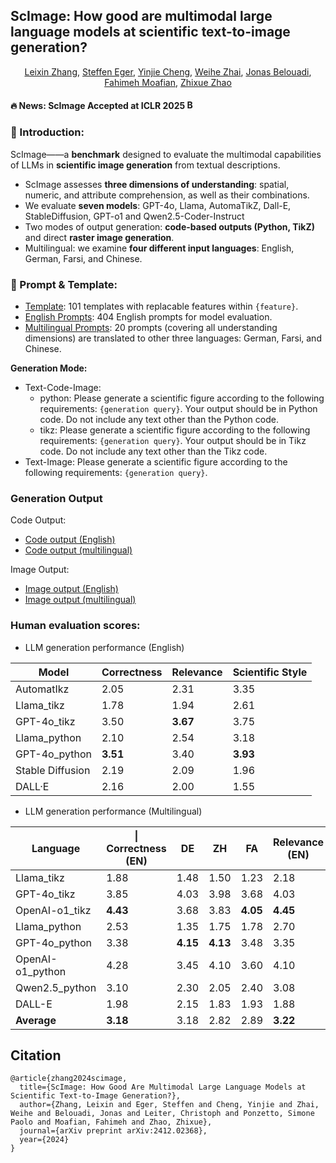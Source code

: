 
## ScImage: How good are multimodal large language models at scientific text-to-image generation?



<div align="center",style="font-family: charter;">
    <a href="https://scholar.google.com/citations?user=dTRy2gUAAAAJ&hl=en" target="_blank">Leixin Zhang</a>,
    <a href="https://scholar.google.com/citations?user=TnuqAW0AAAAJ&hl=en" target="_blank">Steffen Eger</a>,
    <a href="https://openreview.net/profile?id=~Yinjie_Cheng1" target="_blank">Yinjie Cheng</a>,
    <a href="https://scholar.google.com/citations?user=0BU245kAAAAJ&hl=en" target="_blank">Weihe Zhai</a>,
    <a href="https://scholar.google.com/citations?user=ut5IWKwAAAAJ&hl=en" target="_blank">Jonas Belouadi</a>,
    <a href="https://scholar.google.com/citations?user=UxfiZA0AAAAJ&hl=en" target="_blank">Fahimeh Moafian</a>,
    <a href="https://scholar.google.com/citations?user=bwiMxxsAAAAJ&hl=en" target="_blank">Zhixue Zhao</a>
</div>


#### 🔥 News: **ScImage Accepted at ICLR 2025** <a href="https://huggingface.co/datasets/casszhao/ScImage" target="_blank"> <img alt="Benchmark: ScImage" src="https://img.shields.io/badge/%F0%9F%A4%97%20_Benchmark-ScImage-ffc107?color=ffc107&logoColor=white" height="15"/> </a>


    
### 🚀 Introduction: 
ScImage——a **benchmark** designed to evaluate the multimodal capabilities of LLMs in **scientific image generation** from textual descriptions. 
- ScImage assesses **three dimensions of understanding**: spatial, numeric, and attribute comprehension, as well as their combinations.
- We evaluate **seven models**: GPT-4o, Llama, AutomaTikZ, Dall-E, StableDiffusion, GPT-o1 and Qwen2.5-Coder-Instruct
- Two modes of output generation: **code-based outputs (Python, TikZ)** and direct **raster image generation**.
- Multilingual: we examine **four different input languages**: English, German, Farsi, and Chinese.

### 📝 Prompt & Template:
- [Template](template.csv): 101 templates with replacable features within `{feature}`.
- [English Prompts](prompt.csv): 404 English prompts for model evaluation.
- [Multilingual Prompts](multilingual_prompt.csv): 20 prompts (covering all understanding dimensions) are translated to other three languages: German, Farsi, and Chinese.

    
**Generation Mode:**

- Text-Code-Image:
    - python: Please generate a scientific figure according to the following requirements: `{generation query}`. Your output should be in Python code. Do not include any text other than the Python code.
    - tikz: Please generate a scientific figure according to the following requirements: `{generation query}`. Your output should be in Tikz code. Do not include any text other than the Tikz code.
- Text-Image: Please generate a scientific figure according to the following requirements: `{generation query}`.
  
### Generation Output

Code Output: 
- [Code output (English)](https://drive.google.com/drive/folders/17QPqBBCGMW1gL4t63T_3h-G02NrgsyQS?usp=sharing)
- [Code output (multilingual)](https://drive.google.com/drive/folders/1vYaRGRd6XvcT2pjZYQ2w76-b57arPGVZ?usp=sharing)

Image Output: 
- [Image output (English)](https://drive.google.com/drive/folders/1Ruj0XihQylbpORBDLWrRAC8OIb0zLORY?usp=sharing)
- [Image output (multilingual)](https://drive.google.com/drive/folders/1Ke2oL2nmXwpSSwZfh_yifyAof_XYlIGo?usp=sharing)


### Human evaluation scores: 

- LLM generation performance (English)

| Model             | Correctness | Relevance | Scientific Style |
|------------------|-------------|-----------|------------------|
| AutomatIkz        | 2.05        | 2.31      | 3.35             |
| Llama_tikz        | 1.78        | 1.94      | 2.61             |
| GPT-4o_tikz       | 3.50        | **3.67**  | 3.75             |
| Llama_python      | 2.10        | 2.54      | 3.18             |
| GPT-4o_python     | **3.51**    | 3.40      | **3.93**         |
| Stable Diffusion  | 2.19        | 2.09      | 1.96             |
| DALL·E            | 2.16        | 2.00      | 1.55             |

- LLM generation performance (Multilingual)

| Language           | \| Correctness (EN) | DE  | ZH  | FA  | Relevance (EN) | DE  | ZH  | FA  | Scientific Style (EN) | DE  | ZH  | FA  |
|--------------------|---------------------|-----|-----|-----|----------------|-----|-----|-----|------------------------|-----|-----|-----|
| Llama_tikz         | 1.88                | 1.48| 1.50| 1.23| 2.18           | 1.78| 2.10| 1.68| 2.78                   | 2.23| 2.80| 2.90|
| GPT-4o_tikz        | 3.85                | 4.03| 3.98| 3.68| 4.03           | 4.23| 4.60| 3.98| 4.10                   | 4.43| 4.40| 3.98|
| OpenAI-o1_tikz     | **4.43**            | 3.68| 3.83| **4.05**| **4.45**      | 3.80| 4.10| **4.18**| **4.40**               | 3.88| 4.03| **4.05**|
| Llama_python       | 2.53                | 1.35| 1.75| 1.78| 2.70           | 1.53| 2.00| 1.90| 3.20                   | 2.50| 3.10| 3.30|
| GPT-4o_python      | 3.38                | **4.15**| **4.13**| 3.48| 3.35   | 4.18| 4.23| 3.35| 3.88                   | **4.50**| **4.83**| 3.85|
| OpenAI-o1_python   | 4.28                | 3.45| 4.10| 3.60| 4.10           | 3.45| 3.93| 3.60| **4.50**               | 4.08| 4.30| **4.05**|
| Qwen2.5_python     | 3.10                | 2.30| 2.05| 2.40| 3.08           | 2.48| 2.25| 2.53| 3.70                   | 3.43| 3.28| 3.68|
| DALL-E             | 1.98                | 2.15| 1.83| 1.93| 1.88           | 2.03| 2.03| 2.00| 1.40                   | 1.58| 1.53| 1.50|
| **Average**        | **3.18**            | 3.18| 2.82| 2.89| **3.22**       | 2.93| 3.15| 2.90| **3.49**               | 3.33| 3.53| 3.41|


## Citation 
```
@article{zhang2024scimage,
  title={ScImage: How Good Are Multimodal Large Language Models at Scientific Text-to-Image Generation?},
  author={Zhang, Leixin and Eger, Steffen and Cheng, Yinjie and Zhai, Weihe and Belouadi, Jonas and Leiter, Christoph and Ponzetto, Simone Paolo and Moafian, Fahimeh and Zhao, Zhixue},
  journal={arXiv preprint arXiv:2412.02368},
  year={2024}
}
```

